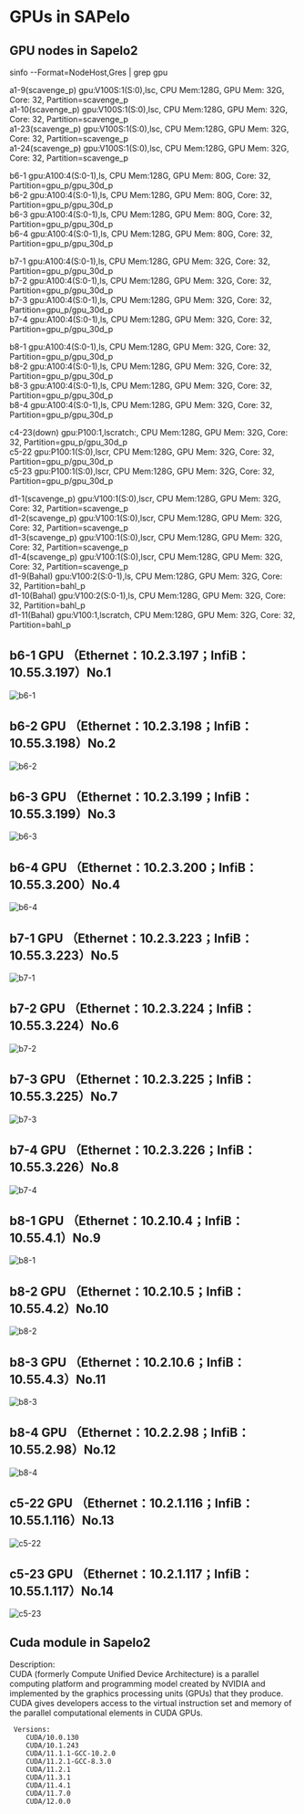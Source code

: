 # GPUs in SAPelo
## GPU nodes in Sapelo2
sinfo --Format=NodeHost,Gres | grep gpu 

a1-9(scavenge_p)    gpu:V100S:1(S:0),lsc, CPU Mem:128G, GPU Mem: 32G, Core: 32, Partition=scavenge_p   
a1-10(scavenge_p)   gpu:V100S:1(S:0),lsc, CPU Mem:128G, GPU Mem: 32G, Core: 32, Partition=scavenge_p      
a1-23(scavenge_p)   gpu:V100S:1(S:0),lsc, CPU Mem:128G, GPU Mem: 32G, Core: 32, Partition=scavenge_p   
a1-24(scavenge_p)   gpu:V100S:1(S:0),lsc, CPU Mem:128G, GPU Mem: 32G, Core: 32, Partition=scavenge_p    

b6-1                gpu:A100:4(S:0-1),ls, CPU Mem:128G, GPU Mem: 80G, Core: 32, Partition=gpu_p/gpu_30d_p     
b6-2                gpu:A100:4(S:0-1),ls, CPU Mem:128G, GPU Mem: 80G, Core: 32, Partition=gpu_p/gpu_30d_p     
b6-3                gpu:A100:4(S:0-1),ls, CPU Mem:128G, GPU Mem: 80G, Core: 32, Partition=gpu_p/gpu_30d_p     
b6-4                gpu:A100:4(S:0-1),ls, CPU Mem:128G, GPU Mem: 80G, Core: 32, Partition=gpu_p/gpu_30d_p     

b7-1                gpu:A100:4(S:0-1),ls, CPU Mem:128G, GPU Mem: 32G, Core: 32, Partition=gpu_p/gpu_30d_p     
b7-2                gpu:A100:4(S:0-1),ls, CPU Mem:128G, GPU Mem: 32G, Core: 32, Partition=gpu_p/gpu_30d_p     
b7-3                gpu:A100:4(S:0-1),ls, CPU Mem:128G, GPU Mem: 32G, Core: 32, Partition=gpu_p/gpu_30d_p     
b7-4                gpu:A100:4(S:0-1),ls, CPU Mem:128G, GPU Mem: 32G, Core: 32, Partition=gpu_p/gpu_30d_p     
   
b8-1                gpu:A100:4(S:0-1),ls, CPU Mem:128G, GPU Mem: 32G, Core: 32, Partition=gpu_p/gpu_30d_p     
b8-2                gpu:A100:4(S:0-1),ls, CPU Mem:128G, GPU Mem: 32G, Core: 32, Partition=gpu_p/gpu_30d_p     
b8-3                gpu:A100:4(S:0-1),ls, CPU Mem:128G, GPU Mem: 32G, Core: 32, Partition=gpu_p/gpu_30d_p      
b8-4                gpu:A100:4(S:0-1),ls, CPU Mem:128G, GPU Mem: 32G, Core: 32, Partition=gpu_p/gpu_30d_p     

c4-23(down)         gpu:P100:1,lscratch:, CPU Mem:128G, GPU Mem: 32G, Core: 32, Partition=gpu_p/gpu_30d_p     
c5-22               gpu:P100:1(S:0),lscr, CPU Mem:128G, GPU Mem: 32G, Core: 32, Partition=gpu_p/gpu_30d_p       
c5-23               gpu:P100:1(S:0),lscr, CPU Mem:128G, GPU Mem: 32G, Core: 32, Partition=gpu_p/gpu_30d_p       
 
d1-1(scavenge_p)    gpu:V100:1(S:0),lscr, CPU Mem:128G, GPU Mem: 32G, Core: 32, Partition=scavenge_p   
d1-2(scavenge_p)    gpu:V100:1(S:0),lscr, CPU Mem:128G, GPU Mem: 32G, Core: 32, Partition=scavenge_p     
d1-3(scavenge_p)    gpu:V100:1(S:0),lscr, CPU Mem:128G, GPU Mem: 32G, Core: 32, Partition=scavenge_p     
d1-4(scavenge_p)    gpu:V100:1(S:0),lscr, CPU Mem:128G, GPU Mem: 32G, Core: 32, Partition=scavenge_p     
d1-9(Bahal)         gpu:V100:2(S:0-1),ls, CPU Mem:128G, GPU Mem: 32G, Core: 32, Partition=bahl_p     
d1-10(Bahal)        gpu:V100:2(S:0-1),ls, CPU Mem:128G, GPU Mem: 32G, Core: 32, Partition=bahl_p     
d1-11(Bahal)        gpu:V100:1,lscratch, CPU Mem:128G, GPU Mem: 32G, Core: 32, Partition=bahl_p    
## b6-1 GPU （Ethernet：10.2.3.197；InfiB：10.55.3.197）No.1
![b6-1](./images/b6-1.png)  
## b6-2 GPU （Ethernet：10.2.3.198；InfiB：10.55.3.198）No.2
![b6-2](./images/b6-2.png)  
## b6-3 GPU （Ethernet：10.2.3.199；InfiB：10.55.3.199）No.3
![b6-3](./images/b6-3.png)  
## b6-4 GPU （Ethernet：10.2.3.200；InfiB：10.55.3.200）No.4
![b6-4](./images/b6-4.png)  
## b7-1 GPU （Ethernet：10.2.3.223；InfiB：10.55.3.223）No.5
![b7-1](./images/b7-1.png) 
## b7-2 GPU （Ethernet：10.2.3.224；InfiB：10.55.3.224）No.6
![b7-2](./images/b7-2.png)  
## b7-3 GPU （Ethernet：10.2.3.225；InfiB：10.55.3.225）No.7
![b7-3](./images/b7-3.png)  
## b7-4 GPU （Ethernet：10.2.3.226；InfiB：10.55.3.226）No.8
![b7-4](./images/b7-4.png)  
## b8-1 GPU （Ethernet：10.2.10.4；InfiB：10.55.4.1）No.9
![b8-1](./images/b8-1.png)  
## b8-2 GPU （Ethernet：10.2.10.5；InfiB：10.55.4.2）No.10
![b8-2](./images/b8-2.png)  
## b8-3 GPU （Ethernet：10.2.10.6；InfiB：10.55.4.3）No.11  
![b8-3](./images/b8-3.png) 
## b8-4 GPU （Ethernet：10.2.2.98；InfiB：10.55.2.98）No.12
![b8-4](./images/b8-4.png) 
## c5-22 GPU （Ethernet：10.2.1.116；InfiB：10.55.1.116）No.13
![c5-22](./images/c5-22.png) 
## c5-23 GPU （Ethernet：10.2.1.117；InfiB：10.55.1.117）No.14
![c5-23](./images/c5-23.png) 

## Cuda module in Sapelo2 
Description:  
CUDA (formerly Compute Unified Device Architecture) is a parallel computing platform and programming model created by NVIDIA and implemented by the graphics processing units (GPUs) that they produce. CUDA gives developers access to the virtual instruction set and memory of the parallel computational elements in CUDA GPUs.  

     Versions:
        CUDA/10.0.130
        CUDA/10.1.243
        CUDA/11.1.1-GCC-10.2.0
        CUDA/11.2.1-GCC-8.3.0
        CUDA/11.2.1
        CUDA/11.3.1
        CUDA/11.4.1
        CUDA/11.7.0
        CUDA/12.0.0
